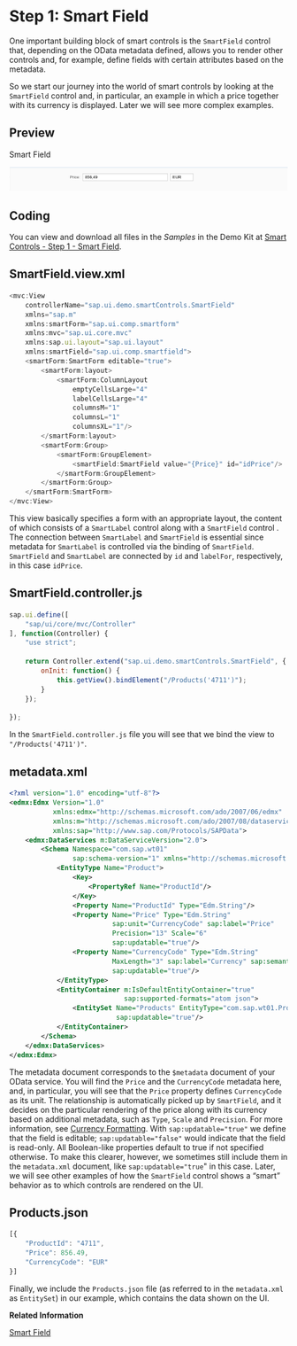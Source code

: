 <!-- loioed8fda66cd3b406cbd22f6019188ce82 -->

# Step 1: Smart Field

One important building block of smart controls is the `SmartField` control that, depending on the OData metadata defined, allows you to render other controls and, for example, define fields with certain attributes based on the metadata.

So we start our journey into the world of smart controls by looking at the `SmartField` control and, in particular, an example in which a price together with its currency is displayed. Later we will see more complex examples.



## Preview

   
  
<a name="loioed8fda66cd3b406cbd22f6019188ce82__fig_r1j_pst_mr"/>Smart Field

 ![](images/Smart_Controls_Tutorial_Step_01_379bc52.png "Smart Field") 



## Coding

You can view and download all files in the *Samples* in the Demo Kit at [Smart Controls - Step 1 - Smart Field](https://ui5.sap.com/#/entity/sap.ui.comp.tutorial.smartControls/sample/sap.ui.comp.tutorial.smartControls.01).



## SmartField.view.xml

```js
<mvc:View
	controllerName="sap.ui.demo.smartControls.SmartField"
	xmlns="sap.m"
	xmlns:smartForm="sap.ui.comp.smartform"
	xmlns:mvc="sap.ui.core.mvc"
	xmlns:sap.ui.layout="sap.ui.layout"
	xmlns:smartField="sap.ui.comp.smartfield">
	<smartForm:SmartForm editable="true">
		<smartForm:layout>
			<smartForm:ColumnLayout 
				emptyCellsLarge="4"
				labelCellsLarge="4"
				columnsM="1"
				columnsL="1"
				columnsXL="1"/>
		</smartForm:layout>
		<smartForm:Group>
			<smartForm:GroupElement>
				<smartField:SmartField value="{Price}" id="idPrice"/>
			</smartForm:GroupElement>
		</smartForm:Group>
	</smartForm:SmartForm>
</mvc:View>
```

This view basically specifies a form with an appropriate layout, the content of which consists of a `SmartLabel` control along with a `SmartField` control . The connection between `SmartLabel` and `SmartField` is essential since metadata for `SmartLabel` is controlled via the binding of `SmartField`. `SmartField` and `SmartLabel` are connected by `id` and `labelFor`, respectively, in this case `idPrice`.



## SmartField.controller.js

```js
sap.ui.define([
	"sap/ui/core/mvc/Controller"
], function(Controller) {
	"use strict";

	return Controller.extend("sap.ui.demo.smartControls.SmartField", {
		onInit: function() {
			this.getView().bindElement("/Products('4711')");
		}
	});

});
```

In the `SmartField.controller.js` file you will see that we bind the view to `"/Products('4711')"`.



## metadata.xml

```xml
<?xml version="1.0" encoding="utf-8"?>
<edmx:Edmx Version="1.0"
		   xmlns:edmx="http://schemas.microsoft.com/ado/2007/06/edmx"
		   xmlns:m="http://schemas.microsoft.com/ado/2007/08/dataservices/metadata"
		   xmlns:sap="http://www.sap.com/Protocols/SAPData">
	<edmx:DataServices m:DataServiceVersion="2.0">
		<Schema Namespace="com.sap.wt01"
				sap:schema-version="1" xmlns="http://schemas.microsoft.com/ado/2008/09/edm">
			<EntityType Name="Product">
				<Key>
					<PropertyRef Name="ProductId"/>
				</Key>
				<Property Name="ProductId" Type="Edm.String"/>
				<Property Name="Price" Type="Edm.String"
						  sap:unit="CurrencyCode" sap:label="Price"
						  Precision="13" Scale="6"
						  sap:updatable="true"/>
				<Property Name="CurrencyCode" Type="Edm.String"
						  MaxLength="3" sap:label="Currency" sap:semantics="currency-code"
						  sap:updatable="true"/>
			</EntityType>
			<EntityContainer m:IsDefaultEntityContainer="true"
							 sap:supported-formats="atom json">
				<EntitySet Name="Products" EntityType="com.sap.wt01.Product"
						   sap:updatable="true"/>
			</EntityContainer>
		</Schema>
	</edmx:DataServices>
</edmx:Edmx>

```

The metadata document corresponds to the `$metadata` document of your OData service. You will find the `Price` and the `CurrencyCode` metadata here, and, in particular, you will see that the `Price` property defines `CurrencyCode` as its unit. The relationship is automatically picked up by `SmartField`, and it decides on the particular rendering of the price along with its currency based on additional metadata, such as `Type`, `Scale` and `Precision`. For more information, see [Currency Formatting](../04_Essentials/currency-formatting-e978728.md). With `sap:updatable="true"` we define that the field is editable; `sap:updatable="false"` would indicate that the field is read-only. All Boolean-like properties default to true if not specified otherwise. To make this clearer, however, we sometimes still include them in the `metadata.xml` document, like `sap:updatable="true`" in this case. Later, we will see other examples of how the `SmartField` control shows a “smart” behavior as to which controls are rendered on the UI.



## Products.json

```js
[{
	"ProductId": "4711",
	"Price": 856.49,
	"CurrencyCode": "EUR"
}]
```

Finally, we include the `Products.json` file \(as referred to in the `metadata.xml` as `EntitySet`\) in our example, which contains the data shown on the UI.

**Related Information**  


[Smart Field](../10_More_About_Controls/smart-field-4864403.md "The sap.ui.comp.smartfield.SmartField control offers a wrapper for other controls using OData metadata to determine which control has to be instantiated and makes it possible to add input-enabled fields to an application.")

